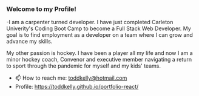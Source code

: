 ### Welcome to my Profile!


-I am a carpenter turned developer. I have just completed Carleton Univerity's Coding Boot Camp to become a Full Stack Web Developer. 
My goal is to find employment as a developer on a team where I can grow and advance my skills.

My other passion is hockey. I have been a player all my life and now I am a minor hockey coach, Convenor and executive member navigating a return to sport through the pandemic for myself and my kids' teams.
- 📫 How to reach me: [toddkelly@hotmail.com](mailto:toddkelly@hotmail.com)
- Profile: https://toddkelly.github.io/portfolio-react/


